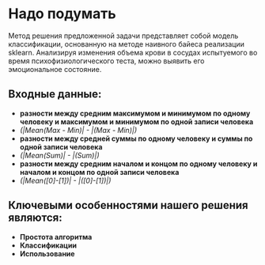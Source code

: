 # Надо подумать
Метод решения предложенной задачи представляет собой модель классификации,
основанную на методе наивного байеса реализации sklearn. Анализируя изменения
объема крови в сосудах испытуемого во время психофизиологического теста, можно
выявить его эмоциональное состояние.

## Входные данные:
- **разности между средним максимумом и минимумом по одному человеку и максимумом и минимумом по одной записи человека**
- *(|Mean(Max - Min)| - |(Max - Min)|)*
- **разности между средней суммы по одному человеку и суммы по одной записи человека**
- *(|Mean(Sum)| - |(Sum)|)*
- **разности между средним началом и концом по одному человеку и началом и концом по одной записи человека**
- *(|Mean([0]-[1])| - |([0]-[1])|)*

## Ключевыми особенностями нашего решения являются:
- **Простота алгоритма**
- **Классификации**
- **Использование**
